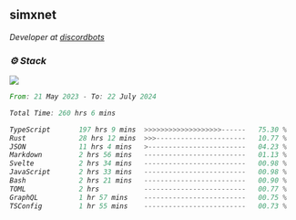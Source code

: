 <h2>simxnet</h2>
<p><em>Developer at <a href="https://github.com/dbotslist">discordbots</a></p>

### ⚙️ Stack
![](https://skillicons.dev/icons?i=git,docker,js,ts,cloudflare,css,deno,express,cpp,rust,arduino,graphql,html,nestjs,react,apollo,bash,lua,nextjs,nodejs,ps,powershell,neovim,postgres,tailwind,prisma)

<!--START_SECTION:waka-->

```rust
From: 21 May 2023 - To: 22 July 2024

Total Time: 260 hrs 6 mins

TypeScript       197 hrs 9 mins  >>>>>>>>>>>>>>>>>>>------   75.30 %
Rust             28 hrs 12 mins  >>>----------------------   10.77 %
JSON             11 hrs 4 mins   >------------------------   04.23 %
Markdown         2 hrs 56 mins   -------------------------   01.13 %
Svelte           2 hrs 34 mins   -------------------------   00.98 %
JavaScript       2 hrs 33 mins   -------------------------   00.98 %
Bash             2 hrs 21 mins   -------------------------   00.90 %
TOML             2 hrs           -------------------------   00.77 %
GraphQL          1 hr 57 mins    -------------------------   00.75 %
TSConfig         1 hr 55 mins    -------------------------   00.73 %
```

<!--END_SECTION:waka-->


<!--
<p align="center">
     <a href="https://discord.gg/HhybNhchcC"><img src="https://invidget.switchblade.xyz/sejc7TnX6N" align="center" ><a>
</p> 
-->
